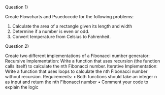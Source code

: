 Question 1)

Create Flowcharts and Psuedocode for the following problems:
1) Calculate the area of a rectangle given its length and width
2) Determine if a number is even or odd.
4) Convert temperature from Celsius to Fahrenheit.

Question 2) 

Create two different implementations of a Fibonacci number generator:
Recursive Implementation: Write a function that uses recursion (the function calls itself) to calculate
the nth Fibonacci number.
Iterative Implementation: Write a function that uses loops to calculate the nth Fibonacci number
without recursion.
Requirements:
• Both functions should take an integer n as input and return the nth Fibonacci number
• Comment your code to explain the logic
